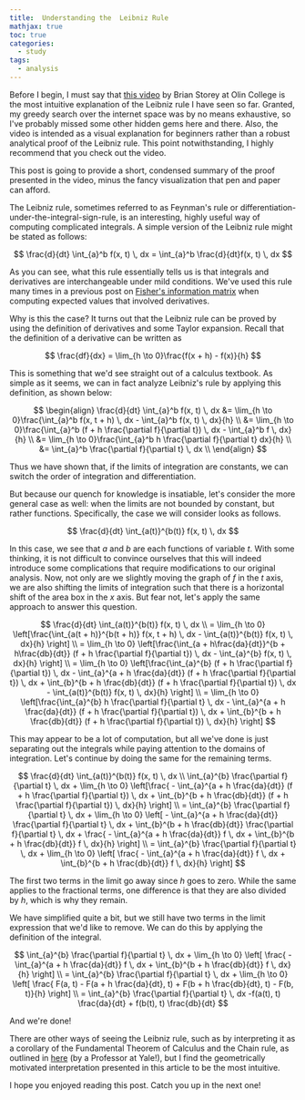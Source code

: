 ```yaml
---
title:  Understanding the  Leibniz Rule
mathjax: true
toc: true
categories:
  - study
tags:
  - analysis
---
```


Before I begin, I must say that [this video](https://www.youtube.com/watch?v=zbWihK9ibhc) by Brian Storey at Olin College is the most intuitive explanation of the Leibniz rule I have seen so far. Granted, my greedy search over the internet space was by no means exhaustive, so I've probably missed some other hidden gems  here and there. Also, the video is intended as a visual explanation for beginners rather than a robust analytical proof of the Leibniz rule. This point notwithstanding, I highly recommend that you check out the video.

This post is going to provide a short, condensed summary of the proof presented in the video, minus the fancy visualization that pen and paper can afford. 

The Leibniz rule, sometimes referred to as Feynman's rule or differentiation-under-the-integral-sign-rule, is an interesting, highly useful way of computing complicated integrals. A simple version of the Leibniz rule might be stated as follows:


$$
\frac{d}{dt} \int_{a}^b f(x, t) \, dx = \int_{a}^b \frac{d}{dt}f(x, t) \, dx
$$


As you can see, what this rule essentially tells us is that integrals and derivatives are interchangeable under mild conditions. We've used this rule many times in a previous post on [Fisher's information matrix](https://jaketae.github.io/study/fisher/) when computing expected values that involved derivatives. 

Why is this the case? It turns out that the Leibniz rule can be proved by using the definition of derivatives and some Taylor expansion. Recall that the definition of a derivative can be written as


$$
\frac{df}{dx} = \lim_{h \to 0}\frac{f(x + h) - f(x)}{h}
$$


This is something that we'd see straight out of a calculus textbook. As simple as it seems, we can in fact analyze Leibniz's rule by applying this definition, as shown below:


$$
\begin{align}
\frac{d}{dt} \int_{a}^b f(x, t) \, dx 
&= \lim_{h \to 0}\frac{\int_{a}^b f(x, t + h) \, dx - \int_{a}^b f(x, t) \, dx}{h} \\
&= \lim_{h \to 0}\frac{\int_{a}^b (f + h \frac{\partial f}{\partial t})  \, dx - \int_{a}^b f \, dx}{h} \\ 
&= \lim_{h \to 0}\frac{\int_{a}^b h \frac{\partial f}{\partial t} dx}{h} \\
&= \int_{a}^b \frac{\partial f}{\partial t} \, dx \\
\end{align}
$$


Thus we have shown that, if the limits of integration are constants, we can switch the order of integration and differentiation. 

But because our quench for knowledge is insatiable, let's consider the more general case as well: when the limits are not bounded by constant, but rather functions. Specifically, the case we will consider looks as follows.


$$
\frac{d}{dt} \int_{a(t)}^{b(t)} f(x, t) \, dx
$$


In this case, we see that $a$ and $b$ are each functions of variable $t$. With some thinking, it is not difficult to convince ourselves that this will indeed introduce some complications that require modifications to our original analysis. Now, not only are we slightly moving the graph of $f$ in the $t$ axis, we are also shifting the limits of integration such that there is a horizontal shift of the area box in the $x$ axis. But fear not, let's apply the same approach to answer this question.


$$
\frac{d}{dt} \int_{a(t)}^{b(t)} f(x, t) \, dx \\ 
= \lim_{h \to 0} \left[\frac{\int_{a(t + h)}^{b(t + h)} f(x, t + h) \, dx - \int_{a(t)}^{b(t)} f(x, t) \, dx}{h} \right] \\
= \lim_{h \to 0} \left[\frac{\int_{a + h\frac{da}{dt}}^{b + h\frac{db}{dt}} (f + h \frac{\partial f}{\partial t}) \, dx - \int_{a}^{b} f(x, t) \, dx}{h} \right] \\
= \lim_{h \to 0} \left[\frac{\int_{a}^{b} (f + h \frac{\partial f}{\partial t}) \, dx - \int_{a}^{a + h \frac{da}{dt}} (f + h \frac{\partial f}{\partial t}) \, dx +  \int_{b}^{b + h \frac{db}{dt}} (f + h \frac{\partial f}{\partial t}) \, dx - \int_{a(t)}^{b(t)} f(x, t) \, dx}{h} \right] \\
= \lim_{h \to 0} \left[\frac{\int_{a}^{b} h \frac{\partial f}{\partial t} \, dx - \int_{a}^{a + h \frac{da}{dt}} (f + h \frac{\partial f}{\partial t}) \, dx +  \int_{b}^{b + h \frac{db}{dt}} (f + h \frac{\partial f}{\partial t}) \, dx}{h} \right]
$$


This may appear to be a lot of computation, but all we've done is just separating out the integrals while paying attention to the domains of integration. Let's continue by doing the same for the remaining terms.


$$
\frac{d}{dt} \int_{a(t)}^{b(t)} f(x, t) \, dx \\ 
\int_{a}^{b} \frac{\partial f}{\partial t} \, dx + \lim_{h \to 0} \left[\frac{ - \int_{a}^{a + h \frac{da}{dt}} (f + h \frac{\partial f}{\partial t}) \, dx +  \int_{b}^{b + h \frac{db}{dt}} (f + h \frac{\partial f}{\partial t}) \, dx}{h} \right] \\
= \int_{a}^{b} \frac{\partial f}{\partial t} \, dx + \lim_{h \to 0} \left[ - \int_{a}^{a + h \frac{da}{dt}} \frac{\partial f}{\partial t} \, dx + \int_{b}^{b + h \frac{db}{dt}} \frac{\partial f}{\partial t} \, dx + \frac{ - \int_{a}^{a + h \frac{da}{dt}} f \, dx +  \int_{b}^{b + h \frac{db}{dt}} f \, dx}{h} \right] \\
= \int_{a}^{b} \frac{\partial f}{\partial t} \, dx + \lim_{h \to 0} \left[ \frac{ - \int_{a}^{a + h \frac{da}{dt}} f \, dx +  \int_{b}^{b + h \frac{db}{dt}} f \, dx}{h} \right]
$$


The first two terms in the limit go away since $h$ goes to zero. While the same applies to the fractional terms, one difference is that they are also divided by $h$, which is why they remain.

We have simplified quite a bit, but we still have two terms in the limit expression that we'd like to remove. We can do this by applying the definition of the integral.


$$
\int_{a}^{b} \frac{\partial f}{\partial t} \, dx + \lim_{h \to 0} \left[ \frac{ - \int_{a}^{a + h \frac{da}{dt}} f \, dx +  \int_{b}^{b + h \frac{db}{dt}} f \, dx}{h} \right] \\
= \int_{a}^{b} \frac{\partial f}{\partial t} \, dx + \lim_{h \to 0} \left[ \frac{ F(a, t) - F(a + h \frac{da}{dt}, t) + F(b + h \frac{db}{dt}, t) - F(b, t)}{h} \right] \\
= \int_{a}^{b} \frac{\partial f}{\partial t} \, dx -f(a(t), t) \frac{da}{dt} + f(b(t), t) \frac{db}{dt}
$$


And we're done! 

There are other ways of seeing the Leibniz rule, such as by interpreting it as a corollary of the Fundamental Theorem of Calculus and the Chain rule, as outlined in [here](http://www.econ.yale.edu/~pah29/409web/leibniz.pdf) (by a Professor at Yale!), but I find the geometrically motivated interpretation presented in this article to be the most intuitive. 

I hope you enjoyed reading this post. Catch you up in the next one! 